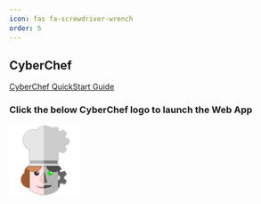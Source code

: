 ```yaml
---
icon: fas fa-screwdriver-wrench
order: 5
---
```


## CyberChef

[CyberChef QuickStart Guide](https://security-tapestry.github.io/threat-hunter-resources/posts/cyberchef-guide/)

### Click the below CyberChef logo to launch the Web App

[![CyberChef Logo](/assets/img/cyberchef-128x128.png)](https://security-tapestry.github.io/CyberChef/)